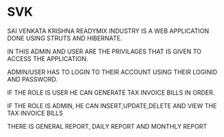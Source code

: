 # SVK

SAI VENKATA KRISHNA READYMIX INDUSTRY IS A WEB APPLICATION DONE USING STRUTS AND HIBERNATE.

IN THIS ADMIN AND USER ARE THE PRIVILAGES THAT IS GIVEN TO ACCESS THE APPLICATION.

ADMIN/USER HAS TO LOGIN TO THEIR ACCOUNT USING THEIR LOGINID AND PASSWORD.

IF THE ROLE IS USER HE CAN GENERATE TAX INVOICE BILLS IN ORDER.

IF THE ROLE IS ADMIN, HE CAN INSERT,UPDATE,DELETE AND VIEW THE TAX INVOICE BILLS

THERE IS GENERAL REPORT, DAILY REPORT AND MONTHLY REPORT

